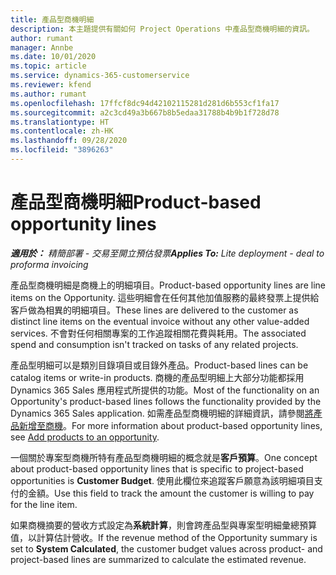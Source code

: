 ```yaml
---
title: 產品型商機明細
description: 本主題提供有關如何 Project Operations 中產品型商機明細的資訊。
author: rumant
manager: Annbe
ms.date: 10/01/2020
ms.topic: article
ms.service: dynamics-365-customerservice
ms.reviewer: kfend
ms.author: rumant
ms.openlocfilehash: 17ffcf8dc94d42102115281d281d6b553cf1fa17
ms.sourcegitcommit: a2c3cd49a3b667b8b5edaa31788b4b9b1f728d78
ms.translationtype: HT
ms.contentlocale: zh-HK
ms.lasthandoff: 09/28/2020
ms.locfileid: "3896263"
---
```

# <a name="product-based-opportunity-lines"></a><span data-ttu-id="052e7-103">產品型商機明細</span><span class="sxs-lookup"><span data-stu-id="052e7-103">Product-based opportunity lines</span></span>

<span data-ttu-id="052e7-104">_**適用於：** 精簡部署 - 交易至開立預估發票_</span><span class="sxs-lookup"><span data-stu-id="052e7-104">_**Applies To:** Lite deployment - deal to proforma invoicing_</span></span>

<span data-ttu-id="052e7-105">產品型商機明細是商機上的明細項目。</span><span class="sxs-lookup"><span data-stu-id="052e7-105">Product-based opportunity lines are line items on the Opportunity.</span></span> <span data-ttu-id="052e7-106">這些明細會在任何其他加值服務的最終發票上提供給客戶做為相異的明細項目。</span><span class="sxs-lookup"><span data-stu-id="052e7-106">These lines are delivered to the customer as distinct line items on the eventual invoice without any other value-added services.</span></span> <span data-ttu-id="052e7-107">不會對任何相關專案的工作追蹤相關花費與耗用。</span><span class="sxs-lookup"><span data-stu-id="052e7-107">The associated spend and consumption isn't tracked on tasks of any related projects.</span></span>

<span data-ttu-id="052e7-108">產品型明細可以是類別目錄項目或目錄外產品。</span><span class="sxs-lookup"><span data-stu-id="052e7-108">Product-based lines can be catalog items or write-in products.</span></span> <span data-ttu-id="052e7-109">商機的產品型明細上大部分功能都採用 Dynamics 365 Sales 應用程式所提供的功能。</span><span class="sxs-lookup"><span data-stu-id="052e7-109">Most of the functionality on an Opportunity's product-based lines follows the functionality provided by the Dynamics 365 Sales application.</span></span> <span data-ttu-id="052e7-110">如需產品型商機明細的詳細資訊，請參閱[將產品新增至商機](https://docs.microsoft.com/dynamics365/sales-enterprise/add-products-opportunity)。</span><span class="sxs-lookup"><span data-stu-id="052e7-110">For more information about product-based opportunity lines, see [Add products to an opportunity](https://docs.microsoft.com/dynamics365/sales-enterprise/add-products-opportunity).</span></span>

<span data-ttu-id="052e7-111">一個關於專案型商機所特有產品型商機明細的概念就是**客戶預算**。</span><span class="sxs-lookup"><span data-stu-id="052e7-111">One concept about product-based opportunity lines that is specific to project-based opportunities is **Customer Budget**.</span></span> <span data-ttu-id="052e7-112">使用此欄位來追蹤客戶願意為該明細項目支付的金額。</span><span class="sxs-lookup"><span data-stu-id="052e7-112">Use this field to track the amount the customer is willing to pay for the line item.</span></span>

<span data-ttu-id="052e7-113">如果商機摘要的營收方式設定為**系統計算**，則會跨產品型與專案型明細彙總預算值，以計算估計營收。</span><span class="sxs-lookup"><span data-stu-id="052e7-113">If the revenue method of the Opportunity summary is set to **System Calculated**, the customer budget values across product- and project-based lines are summarized to calculate the estimated revenue.</span></span>
